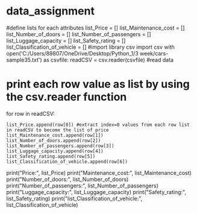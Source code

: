 # data_assignment

#define lists for each attributes
list_Price = []
list_Maintenance_cost = []
list_Number_of_doors = []
list_Number_of_passengers = []
list_Luggage_capacity = []
list_Safety_rating = []
list_Classification_of_vehicle = []
#import library csv
import csv
with open('C:/Users/89807/OneDrive/Desktop/Python_1/3 week/cars-sample35.txt') as csvfile:
 readCSV = csv.reader(csvfile) #read data
# print each row value as list by using the csv.reader function
 for row in readCSV:
    
    list_Price.append(row[0]) #extract index=0 values from each row list in readCSV to become the list of price 
    list_Maintenance_cost.append(row[1]) 
    list_Number_of_doors.append(row[2])
    list_Number_of_passengers.append(row[3])  
    list_Luggage_capacity.append(row[4])
    list_Safety_rating.append(row[5])
    list_Classification_of_vehicle.append(row[6])
print("Price:", list_Price)
print("Maintenance_cost:", list_Maintenance_cost)
print("Number_of_doors:", list_Number_of_doors)
print("Number_of_passengers:", list_Number_of_passengers)
print("Luggage_capacity:", list_Luggage_capacity)
print("Safety_rating:", list_Safety_rating)
print("list_Classification_of_vehicle:", list_Classification_of_vehicle)
